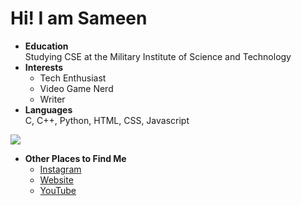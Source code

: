 # Hi! I am Sameen

- **Education** </br> Studying CSE at the Military Institute of Science and Technology
- **Interests**
  - Tech Enthusiast
  - Video Game Nerd
  - Writer
- **Languages**</br>
   C, C++, Python, HTML, CSS, Javascript

![](https://github-readme-stats.vercel.app/api?username=Shinigami2018&theme=cobalt&hide_border=false&include_all_commits=true&count_private=true)<br/>

- **Other Places to Find Me**
  - [Instagram](https://www.instagram.com/apurbo2018?igsh=MmluN2R2bGp5NHBw)
  - [Website](https://sites.google.com/view/stories-by-sameen)
  - [YouTube](https://www.youtube.com/@samonhunt2018)
